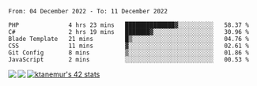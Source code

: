 <!--START_SECTION:waka-->

```text
From: 04 December 2022 - To: 11 December 2022

PHP              4 hrs 23 mins   ██████████████▓░░░░░░░░░░   58.37 %
C#               2 hrs 19 mins   ███████▓░░░░░░░░░░░░░░░░░   30.96 %
Blade Template   21 mins         █▒░░░░░░░░░░░░░░░░░░░░░░░   04.76 %
CSS              11 mins         ▓░░░░░░░░░░░░░░░░░░░░░░░░   02.61 %
Git Config       8 mins          ▒░░░░░░░░░░░░░░░░░░░░░░░░   01.86 %
JavaScript       2 mins          ░░░░░░░░░░░░░░░░░░░░░░░░░   00.53 %
```

<!--END_SECTION:waka-->
<a href="https://github.com/anuraghazra/github-readme-stats">
  <img align="left" src="https://github-readme-stats.vercel.app/api?username=Tanesan&count_private=true&show_icons=true" />
<img align="left" src="https://github-readme-stats.vercel.app/api/top-langs/?username=Tanesan" />
</a>

[![ktanemur's 42 stats](https://badge42.vercel.app/api/v2/cl1wslf6s002109l771rng2w8/stats?cursusId=21&coalitionId=62)](https://github.com/JaeSeoKim/badge42)
